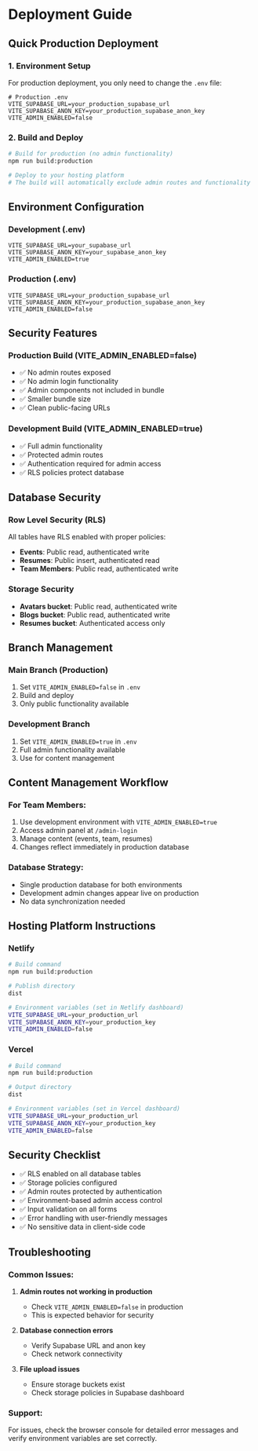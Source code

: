 # Deployment Guide

## Quick Production Deployment

### 1. Environment Setup
For production deployment, you only need to change the `.env` file:

```env
# Production .env
VITE_SUPABASE_URL=your_production_supabase_url
VITE_SUPABASE_ANON_KEY=your_production_supabase_anon_key
VITE_ADMIN_ENABLED=false
```

### 2. Build and Deploy
```bash
# Build for production (no admin functionality)
npm run build:production

# Deploy to your hosting platform
# The build will automatically exclude admin routes and functionality
```

## Environment Configuration

### Development (.env)
```env
VITE_SUPABASE_URL=your_supabase_url
VITE_SUPABASE_ANON_KEY=your_supabase_anon_key
VITE_ADMIN_ENABLED=true
```

### Production (.env)
```env
VITE_SUPABASE_URL=your_production_supabase_url
VITE_SUPABASE_ANON_KEY=your_production_supabase_anon_key
VITE_ADMIN_ENABLED=false
```

## Security Features

### Production Build (VITE_ADMIN_ENABLED=false)
- ✅ No admin routes exposed
- ✅ No admin login functionality
- ✅ Admin components not included in bundle
- ✅ Smaller bundle size
- ✅ Clean public-facing URLs

### Development Build (VITE_ADMIN_ENABLED=true)
- ✅ Full admin functionality
- ✅ Protected admin routes
- ✅ Authentication required for admin access
- ✅ RLS policies protect database

## Database Security

### Row Level Security (RLS)
All tables have RLS enabled with proper policies:

- **Events**: Public read, authenticated write
- **Resumes**: Public insert, authenticated read
- **Team Members**: Public read, authenticated write

### Storage Security
- **Avatars bucket**: Public read, authenticated write
- **Blogs bucket**: Public read, authenticated write
- **Resumes bucket**: Authenticated access only

## Branch Management

### Main Branch (Production)
1. Set `VITE_ADMIN_ENABLED=false` in `.env`
2. Build and deploy
3. Only public functionality available

### Development Branch
1. Set `VITE_ADMIN_ENABLED=true` in `.env`
2. Full admin functionality available
3. Use for content management

## Content Management Workflow

### For Team Members:
1. Use development environment with `VITE_ADMIN_ENABLED=true`
2. Access admin panel at `/admin-login`
3. Manage content (events, team, resumes)
4. Changes reflect immediately in production database

### Database Strategy:
- Single production database for both environments
- Development admin changes appear live on production
- No data synchronization needed

## Hosting Platform Instructions

### Netlify
```bash
# Build command
npm run build:production

# Publish directory
dist

# Environment variables (set in Netlify dashboard)
VITE_SUPABASE_URL=your_production_url
VITE_SUPABASE_ANON_KEY=your_production_key
VITE_ADMIN_ENABLED=false
```

### Vercel
```bash
# Build command
npm run build:production

# Output directory
dist

# Environment variables (set in Vercel dashboard)
VITE_SUPABASE_URL=your_production_url
VITE_SUPABASE_ANON_KEY=your_production_key
VITE_ADMIN_ENABLED=false
```

## Security Checklist

- ✅ RLS enabled on all database tables
- ✅ Storage policies configured
- ✅ Admin routes protected by authentication
- ✅ Environment-based admin access control
- ✅ Input validation on all forms
- ✅ Error handling with user-friendly messages
- ✅ No sensitive data in client-side code

## Troubleshooting

### Common Issues:

1. **Admin routes not working in production**
   - Check `VITE_ADMIN_ENABLED=false` in production
   - This is expected behavior for security

2. **Database connection errors**
   - Verify Supabase URL and anon key
   - Check network connectivity

3. **File upload issues**
   - Ensure storage buckets exist
   - Check storage policies in Supabase dashboard

### Support:
For issues, check the browser console for detailed error messages and verify environment variables are set correctly.